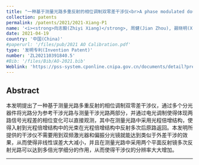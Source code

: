 ```yaml
---
title: "一种基于测量光路多重反射的相位调制双零差干涉仪<br>A phase modulated double homodyne interferometer based on measuring multiple reflections of optical paths"
collection: patents
permalink: /patents/2021/2021-Xiang-P1
name: '<i><strong>向志毅(Zhiyi Xiang)</strong>, 周健(Jian Zhou), 聂晓明(Xiaoming Nie), 王琦(Qi Wang), 黄荣(Rong Huang), 席崇宾(Chongbin Xi), 陈兰剑(Lanjian Chen), 程吉利(Jili Cheng)</i>'
date: 2021-04-19
country: '中国(China)'
#paperurl: '/files/pub/2021 AO Calibration.pdf'
type: '发明专利(Invention Patent)'
number: 'ZL202110391840.5'
#Bib: '/files/Bib/AO-2021.bib'
Weblink: 'https://pss-system.cponline.cnipa.gov.cn/documents/detail?prevPageTit=changgui'
---
```



**Abstract**
------
本发明提出了一种基于测量光路多重反射的相位调制双零差干涉仪，通过多个分光器件将光路分为参考干涉光路与测量干涉光路两部分，并通过电光调制使得体现两路信号光程差的相位变化可以直接观测，其中在测量光路中采用光程倍增结构，使得入射到光程倍增结构中的光束在光程倍增结构中反射多次后原路返回。本发明所提供的干涉仪不需要用到双频激光器和偏振分光镜就能达到类似于外差干涉的效果，从而使得非线性误差大大减小，并且在测量光路中采用两个平面反射镜多次反射光路可以达到多倍光学细分的作用，从而使得干涉仪的分辨率大大增加。

------